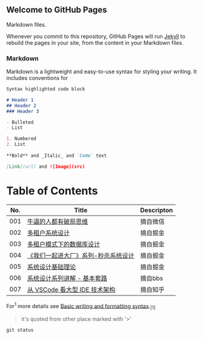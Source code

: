 ## Welcome to GitHub Pages

Markdown files.

Whenever you commit to this repository, GitHub Pages will run [Jekyll](https://jekyllrb.com/) to rebuild the pages in your site, from the content in your Markdown files.

### Markdown

Markdown is a lightweight and easy-to-use syntax for styling your writing. It includes conventions for

```markdown
Syntax highlighted code block

# Header 1
## Header 2
### Header 3

- Bulleted
- List

1. Numbered
2. List
 
**Bold** and _Italic_ and `Code` text

[Link](url) and ![Image](src)
```

# Table of Contents

| No. | Title | Descripton |
| ---- | ----- | ---------- |
| 001 | [牛逼的人都有破局思维](./PJSW.md) | 摘自微信 |
| 002 | [多租户系统设计](https://juejin.cn/post/7022925733039177759) | 摘自掘金 |
| 003 | [多租户模式下的数据库设计](https://juejin.cn/post/7116724849887674375) | 摘自掘金 |
| 004 | [《我们一起进大厂》系列-秒杀系统设计](https://juejin.cn/post/6844903999083151374) | 摘自掘金 |
| 005 | [系统设计基础理论](https://juejin.cn/post/7123467396009951240#heading-5) | 摘自掘金 |
| 006 | [系统设计系列讲解 - 基本套路](https://1o24bbs.com/t/topic/26890/7) | 摘自bbs |
| 007 | [从 VSCode 看大型 IDE 技术架构](https://zhuanlan.zhihu.com/p/96041706) | 摘自知乎 |



For<sup>1</sup> more details see [Basic writing and formatting syntax](https://docs.github.com/en/github/writing-on-github/getting-started-with-writing-and-formatting-on-github/basic-writing-and-formatting-syntax).<sub>[1]<sub>

> it's quoted from other place marked with '\>'

`git status` 